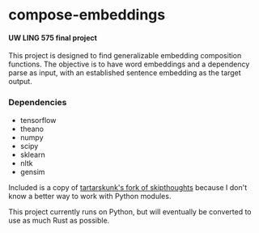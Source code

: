 # compose-embeddings

#### UW LING 575 final project

This project is designed to find generalizable embedding composition functions. The objective is to have word embeddings and a dependency parse as input, with an established sentence embedding as the target output.

### Dependencies

* tensorflow
* theano
* numpy
* scipy
* sklearn
* nltk
* gensim

Included is a copy of [tartarskunk's fork of skipthoughts](https://github.com/tartarskunk/skip-thoughts) because I don't know a better way to work with Python modules.

This project currently runs on Python, but will eventually be converted to use as much Rust as possible.

